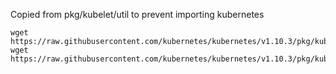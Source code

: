 Copied from pkg/kubelet/util to prevent importing kubernetes

```
wget https://raw.githubusercontent.com/kubernetes/kubernetes/v1.10.3/pkg/kubelet/util/util_unix.go
wget https://raw.githubusercontent.com/kubernetes/kubernetes/v1.10.3/pkg/kubelet/util/util.go
```
